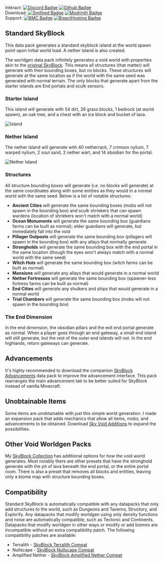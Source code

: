 Interact:	[![Discord Badge](https://img.shields.io/badge/_-Discord-black?logo=discord&logoColor=%235865F2&labelColor=black&color=%235865F2)](https://discord.gg/mzWSZuGatd)
[![Github Badge](https://img.shields.io/badge/_-GitHub-black?logo=github&logoColor=white&labelColor=%23181717&color=white&)](https://github.com/BluePsychoRanger/SkyBlock_Collection)  
Download: [![Smithed Badge](https://img.shields.io/badge/_-Smithed-black?logo=hackthebox&logoColor=%231b48c4&labelColor=black&color=%231b48c4)](https://smithed.net/packs/standard-skyblock)
[![Modrinth Badge](https://img.shields.io/badge/_-Modrinth-black?logo=modrinth&logoColor=%2300AF5C&labelColor=black&color=%2300AF5C)](https://modrinth.com/datapack/standard-skyblock)  
Support: [![BMC Badge](https://img.shields.io/badge/_%20-Buy%20Me%20a%20Coffee-black?logo=buymeacoffee&logoColor=%23FFDD00&labelColor=black&color=%23FFDD00)](https://bmc.link/bluepsychoranger)
[![BisectHosting Badge](https://img.shields.io/badge/Rent%20a%20Server-black?logo=bisecthosting&logoColor=%2306ddff&labelColor=%23030525&color=%2337e3f3)](https://www.bisecthosting.com/skyvoid)
## Standard SkyBlock
This data pack generates a standard skyblock island at the world spawn point upon initial world load. A nether island is also created. 

The worldgen data pack infinitely generates a void world with properties akin to the [original SkyBlock](https://skyblock.net/). This means all structures (that matter) will generate with their bounding boxes, but no blocks. These structures will generate at the same location as if the world with the same seed was generated with normal terrain. The only blocks that generate apart from the starter islands are End portals and sculk sensors.

### Starter Island
This island will generate with 54 dirt, 26 grass blocks, 1 bedrock (at world spawn), an oak tree, and a chest with an ice block and bucket of lava. 

![Island](https://raw.githubusercontent.com/BluePsychoRanger/SkyBlock_Collection/main/images/standard_main_island.jpg)

### Nether Island
The nether island will generate with 40 netherrack, 7 crimson nylium, 7 warped nylium, 2 soul sand, 2 nether wart, and 14 obsidian for the portal.

![Nether Island](https://raw.githubusercontent.com/BluePsychoRanger/SkyBlock_Collection/main/images/standard_nether_island.jpg)

### Structures
All structure bounding boxes will generate (i.e. no blocks will generate) at the same coordinates along with some entities as they would in a normal world with the same seed. Below is a list of notable structures:
- **Ancient Cities** will generate the same bounding boxes (mobs will not spawn in the bounding box) and sculk shriekers that can spawn wardens (location of shriekers won't match with a normal world)
- **Ocean Monuments** will generate the same bounding box (guardians farms can be built as normal); elder guardians will generate, but immediately fall into the void
- **Pillager Outposts** will generate the same bounding box (pillagers will spawn in the bounding box) with any allays that normally generate
- **Strongholds** will generate the same bounding box with the end portal in the same location (though the eyes won't always match with a normal world with the same seed)
- **Witch Huts** will generate the same bounding box (witch farms can be built as normal)
- **Mansions** will generate any allays that would generate in a normal world
- **Nether Fortresses** will generate the same bounding box (spawner-less fortress farms can be built as normal)
- **End Cities** will generate any shulkers and ships that would generate in a normal world
- **Trial Chambers** will generate the same bounding box (mobs will not spawn in the bounding box)

### The End Dimension
In the end dimension, the obsidian pillars and the exit end portal generate as normal. When a player goes through an end gateway, a small end island will still generate, but the rest of the outer end islands will not. In the end highlands, return gateways can generate.

## Advancements
It's highly recommended to download the companion [SkyBlock Advancements](https://smithed.net/packs/skyblock-advancements) data pack to improve the advancement interface. This pack rearranges the main advancement tab to be better suited for SkyBlock instead of vanilla Minecraft.

## Unobtainable Items
Some items are unobtainable with just this simple world generation. I made an expansion pack that adds mechanics that allow all items, mobs, and advancements to be obtained. Download [Sky Void Additions](https://smithed.net/packs/skyvoid_additions) to expand the possibilities.

## Other Void Worldgen Packs
My [SkyBlock Collection](https://github.com/BluePsychoRanger/SkyBlock_Collection) has additional options for how the void world generates. Most notably there are other presets that have the stronghold generate with the pit of lava beneath the end portal, or the entire portal room. There is also a preset that removes all blocks and entities, leaving only a biome map with structure bounding boxes. 

## Compatibility
Standard SkyBlock is automatically compatible with any datapacks that only add structures to the world, such as Dungeons and Taverns, Structory, and Explorify. Any datapacks that modify worldgen using only density functions and noise are automatically compatible, such as Tectonic and Continents. Datapacks that modify worldgen in other ways or modify or add biomes are incompatible without an extra compatibility patch. The following compatibility patches are available:
- Terralith - [SkyBlock Terralith Compat](https://smithed.net/packs/sky-void-terralith)
- Nullscape - [SkyBlock Nullscape Compat](https://smithed.net/packs/sky-void-nullscape)
- Amplified Nether - [SkyBlock Amplified Nether Compat](https://smithed.net/packs/sky-void-amplified-nether)
